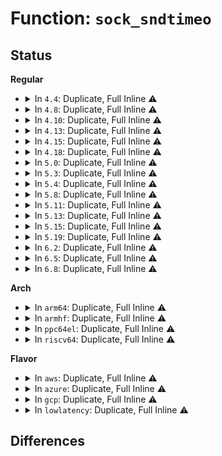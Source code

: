 # Function: <code>sock_sndtimeo</code>

## Status
<b>Regular</b>
<ul>
<li>
<details>
<summary>In <code>4.4</code>: Duplicate, Full Inline ⚠️</summary>

**Collision:** Static Duplication

**Inline:** Full

**Transformation:** False

**Instances:**

```
In net/core/sock.c (ffffffff81702623)
Location: include/net/sock.h:2091
Inline: True
Inline callers:
  - net/core/sock.c:sock_alloc_send_pskb
```
```
In net/netlink/af_netlink.c (ffffffff8174e505)
Location: include/net/sock.h:2091
Inline: True
Inline callers:
  - net/netlink/af_netlink.c:netlink_unicast
```
```
In net/ipv4/tcp.c (ffffffff817690bc)
Location: include/net/sock.h:2091
Inline: True
Inline callers:
  - net/ipv4/tcp.c:tcp_sendmsg
```
```
In net/ipv4/af_inet.c (ffffffff817935fe)
Location: include/net/sock.h:2091
Inline: True
Inline callers:
  - net/ipv4/af_inet.c:__inet_stream_connect
```
```
In net/unix/af_unix.c (ffffffff817c1427)
Location: include/net/sock.h:2091
Inline: True
Inline callers:
  - net/unix/af_unix.c:unix_stream_connect
  - net/unix/af_unix.c:unix_dgram_sendmsg
```
</details>
</li>
<li>
<details>
<summary>In <code>4.8</code>: Duplicate, Full Inline ⚠️</summary>

**Collision:** Static Duplication

**Inline:** Full

**Transformation:** False

**Instances:**

```
In net/core/sock.c (ffffffff81769853)
Location: include/net/sock.h:2064
Inline: True
Inline callers:
  - net/core/sock.c:sock_alloc_send_pskb
```
```
In net/netlink/af_netlink.c (ffffffff817ba6a5)
Location: include/net/sock.h:2064
Inline: True
Inline callers:
  - net/netlink/af_netlink.c:netlink_unicast
```
```
In net/ipv4/tcp.c (ffffffff817d603a)
Location: include/net/sock.h:2064
Inline: True
Inline callers:
  - net/ipv4/tcp.c:tcp_sendmsg
```
```
In net/ipv4/af_inet.c (ffffffff81800e07)
Location: include/net/sock.h:2064
Inline: True
Inline callers:
  - net/ipv4/af_inet.c:__inet_stream_connect
```
```
In net/unix/af_unix.c (ffffffff8182ea19)
Location: include/net/sock.h:2064
Inline: True
Inline callers:
  - net/unix/af_unix.c:unix_dgram_sendmsg
  - net/unix/af_unix.c:unix_stream_connect
```
</details>
</li>
<li>
<details>
<summary>In <code>4.10</code>: Duplicate, Full Inline ⚠️</summary>

**Collision:** Static Duplication

**Inline:** Full

**Transformation:** False

**Instances:**

```
In net/core/sock.c (ffffffff81796773)
Location: include/net/sock.h:2130
Inline: True
Inline callers:
  - net/core/sock.c:sock_alloc_send_pskb
```
```
In net/netlink/af_netlink.c (ffffffff817ea045)
Location: include/net/sock.h:2130
Inline: True
Inline callers:
  - net/netlink/af_netlink.c:netlink_unicast
```
```
In net/ipv4/tcp.c (ffffffff8180604a)
Location: include/net/sock.h:2130
Inline: True
Inline callers:
  - net/ipv4/tcp.c:tcp_sendmsg
```
```
In net/ipv4/af_inet.c (ffffffff81831d58)
Location: include/net/sock.h:2130
Inline: True
Inline callers:
  - net/ipv4/af_inet.c:__inet_stream_connect
```
```
In net/unix/af_unix.c (ffffffff81860499)
Location: include/net/sock.h:2130
Inline: True
Inline callers:
  - net/unix/af_unix.c:unix_dgram_sendmsg
  - net/unix/af_unix.c:unix_stream_connect
```
</details>
</li>
<li>
<details>
<summary>In <code>4.13</code>: Duplicate, Full Inline ⚠️</summary>

**Collision:** Static Duplication

**Inline:** Full

**Transformation:** False

**Instances:**

```
In net/core/sock.c (ffffffff817b4b43)
Location: include/net/sock.h:2154
Inline: True
Inline callers:
  - net/core/sock.c:sock_alloc_send_pskb
```
```
In net/netlink/af_netlink.c (ffffffff81809d15)
Location: include/net/sock.h:2154
Inline: True
Inline callers:
  - net/netlink/af_netlink.c:netlink_unicast
```
```
In net/ipv4/tcp.c (ffffffff818264dc)
Location: include/net/sock.h:2154
Inline: True
Inline callers:
  - net/ipv4/tcp.c:tcp_sendmsg
  - net/ipv4/tcp.c:do_tcp_sendpages
```
```
In net/ipv4/af_inet.c (ffffffff818532c7)
Location: include/net/sock.h:2154
Inline: True
Inline callers:
  - net/ipv4/af_inet.c:__inet_stream_connect
```
```
In net/unix/af_unix.c (ffffffff81884b9f)
Location: include/net/sock.h:2154
Inline: True
Inline callers:
  - net/unix/af_unix.c:unix_dgram_sendmsg
  - net/unix/af_unix.c:unix_stream_connect
```
</details>
</li>
<li>
<details>
<summary>In <code>4.15</code>: Duplicate, Full Inline ⚠️</summary>

**Collision:** Static Duplication

**Inline:** Full

**Transformation:** False

**Instances:**

```
In net/core/sock.c (ffffffff8182cd86)
Location: include/net/sock.h:2168
Inline: True
Inline callers:
  - net/core/sock.c:sock_alloc_send_pskb
```
```
In net/netlink/af_netlink.c (ffffffff81888c75)
Location: include/net/sock.h:2168
Inline: True
Inline callers:
  - net/netlink/af_netlink.c:netlink_unicast
```
```
In net/ipv4/tcp.c (ffffffff818a45eb)
Location: include/net/sock.h:2168
Inline: True
Inline callers:
  - net/ipv4/tcp.c:tcp_sendmsg_locked
  - net/ipv4/tcp.c:do_tcp_sendpages
```
```
In net/ipv4/af_inet.c (ffffffff818d311d)
Location: include/net/sock.h:2168
Inline: True
Inline callers:
  - net/ipv4/af_inet.c:__inet_stream_connect
```
```
In net/unix/af_unix.c (ffffffff81905d79)
Location: include/net/sock.h:2168
Inline: True
Inline callers:
  - net/unix/af_unix.c:unix_dgram_sendmsg
  - net/unix/af_unix.c:unix_stream_connect
```
</details>
</li>
<li>
<details>
<summary>In <code>4.18</code>: Duplicate, Full Inline ⚠️</summary>

**Collision:** Static Duplication

**Inline:** Full

**Transformation:** False

**Instances:**

```
In kernel/bpf/sockmap.c (ffffffff811cfa69)
Location: include/net/sock.h:2175
Inline: True
Inline callers:
  - kernel/bpf/sockmap.c:bpf_tcp_sendmsg
```
```
In net/core/sock.c (ffffffff81876b7b)
Location: include/net/sock.h:2175
Inline: True
Inline callers:
  - net/core/sock.c:sock_alloc_send_pskb
```
```
In net/netlink/af_netlink.c (ffffffff818dc6c3)
Location: include/net/sock.h:2175
Inline: True
Inline callers:
  - net/netlink/af_netlink.c:netlink_unicast
```
```
In net/ipv4/tcp.c (ffffffff818fa35e)
Location: include/net/sock.h:2175
Inline: True
Inline callers:
  - net/ipv4/tcp.c:tcp_sendmsg_locked
  - net/ipv4/tcp.c:do_tcp_sendpages
```
```
In net/ipv4/af_inet.c (ffffffff819294fc)
Location: include/net/sock.h:2175
Inline: True
Inline callers:
  - net/ipv4/af_inet.c:__inet_stream_connect
```
```
In net/unix/af_unix.c (ffffffff8195c84e)
Location: include/net/sock.h:2175
Inline: True
Inline callers:
  - net/unix/af_unix.c:unix_dgram_sendmsg
  - net/unix/af_unix.c:unix_stream_connect
```
</details>
</li>
<li>
<details>
<summary>In <code>5.0</code>: Duplicate, Full Inline ⚠️</summary>

**Collision:** Static Duplication

**Inline:** Full

**Transformation:** False

**Instances:**

```
In net/core/sock.c (ffffffff8189734b)
Location: include/net/sock.h:2261
Inline: True
Inline callers:
  - net/core/sock.c:sock_alloc_send_pskb
```
```
In net/netlink/af_netlink.c (ffffffff819090a3)
Location: include/net/sock.h:2261
Inline: True
Inline callers:
  - net/netlink/af_netlink.c:netlink_unicast
```
```
In net/ipv4/tcp.c (ffffffff8192828e)
Location: include/net/sock.h:2261
Inline: True
Inline callers:
  - net/ipv4/tcp.c:tcp_sendmsg_locked
  - net/ipv4/tcp.c:do_tcp_sendpages
```
```
In net/ipv4/af_inet.c (ffffffff819586ac)
Location: include/net/sock.h:2261
Inline: True
Inline callers:
  - net/ipv4/af_inet.c:__inet_stream_connect
```
```
In net/ipv4/tcp_bpf.c (ffffffff819779c6)
Location: include/net/sock.h:2261
Inline: True
Inline callers:
  - net/ipv4/tcp_bpf.c:tcp_bpf_sendmsg
```
```
In net/unix/af_unix.c (ffffffff81991878)
Location: include/net/sock.h:2261
Inline: True
Inline callers:
  - net/unix/af_unix.c:unix_dgram_sendmsg
  - net/unix/af_unix.c:unix_stream_connect
```
</details>
</li>
<li>
<details>
<summary>In <code>5.3</code>: Duplicate, Full Inline ⚠️</summary>

**Collision:** Static Duplication

**Inline:** Full

**Transformation:** False

**Instances:**

```
In net/core/sock.c (ffffffff818e179b)
Location: include/net/sock.h:2267
Inline: True
Inline callers:
  - net/core/sock.c:sock_alloc_send_pskb
```
```
In net/netlink/af_netlink.c (ffffffff8196a3f6)
Location: include/net/sock.h:2267
Inline: True
Inline callers:
  - net/netlink/af_netlink.c:netlink_unicast
```
```
In net/ipv4/tcp.c (ffffffff8198b1f4)
Location: include/net/sock.h:2267
Inline: True
Inline callers:
  - net/ipv4/tcp.c:tcp_sendmsg_locked
  - net/ipv4/tcp.c:do_tcp_sendpages
```
```
In net/ipv4/af_inet.c (ffffffff819bd1ee)
Location: include/net/sock.h:2267
Inline: True
Inline callers:
  - net/ipv4/af_inet.c:__inet_stream_connect
```
```
In net/ipv4/tcp_bpf.c (ffffffff819e14c5)
Location: include/net/sock.h:2267
Inline: True
Inline callers:
  - net/ipv4/tcp_bpf.c:tcp_bpf_sendmsg
```
```
In net/unix/af_unix.c (ffffffff819fcaa6)
Location: include/net/sock.h:2267
Inline: True
Inline callers:
  - net/unix/af_unix.c:unix_dgram_sendmsg
  - net/unix/af_unix.c:unix_stream_connect
```
```
In net/packet/af_packet.c (ffffffff81a567b6)
Location: include/net/sock.h:2267
Inline: True
Inline callers:
  - net/packet/af_packet.c:tpacket_snd
```
</details>
</li>
<li>
<details>
<summary>In <code>5.4</code>: Duplicate, Full Inline ⚠️</summary>

**Collision:** Static Duplication

**Inline:** Full

**Transformation:** False

**Instances:**

```
In net/core/sock.c (ffffffff8191398b)
Location: include/net/sock.h:2286
Inline: True
Inline callers:
  - net/core/sock.c:sock_alloc_send_pskb
```
```
In net/netlink/af_netlink.c (ffffffff819a0e66)
Location: include/net/sock.h:2286
Inline: True
Inline callers:
  - net/netlink/af_netlink.c:netlink_unicast
```
```
In net/ipv4/tcp.c (ffffffff819c1a77)
Location: include/net/sock.h:2286
Inline: True
Inline callers:
  - net/ipv4/tcp.c:tcp_sendmsg_locked
  - net/ipv4/tcp.c:do_tcp_sendpages
```
```
In net/ipv4/af_inet.c (ffffffff819f3dfe)
Location: include/net/sock.h:2286
Inline: True
Inline callers:
  - net/ipv4/af_inet.c:__inet_stream_connect
```
```
In net/ipv4/tcp_bpf.c (ffffffff81a18285)
Location: include/net/sock.h:2286
Inline: True
Inline callers:
  - net/ipv4/tcp_bpf.c:tcp_bpf_sendmsg
```
```
In net/unix/af_unix.c (ffffffff81a33736)
Location: include/net/sock.h:2286
Inline: True
Inline callers:
  - net/unix/af_unix.c:unix_dgram_sendmsg
  - net/unix/af_unix.c:unix_stream_connect
```
```
In net/packet/af_packet.c (ffffffff81a8dc96)
Location: include/net/sock.h:2286
Inline: True
Inline callers:
  - net/packet/af_packet.c:tpacket_snd
```
</details>
</li>
<li>
<details>
<summary>In <code>5.8</code>: Duplicate, Full Inline ⚠️</summary>

**Collision:** Static Duplication

**Inline:** Full

**Transformation:** False

**Instances:**

```
In net/core/sock.c (ffffffff819e6045)
Location: include/net/sock.h:2338
Inline: True
Inline callers:
  - net/core/sock.c:sock_alloc_send_pskb
```
```
In net/netlink/af_netlink.c (ffffffff81a7a676)
Location: include/net/sock.h:2338
Inline: True
Inline callers:
  - net/netlink/af_netlink.c:netlink_unicast
```
```
In net/ipv4/tcp.c (ffffffff81aad2a4)
Location: include/net/sock.h:2338
Inline: True
Inline callers:
  - net/ipv4/tcp.c:tcp_sendmsg_locked
  - net/ipv4/tcp.c:do_tcp_sendpages
```
```
In net/ipv4/af_inet.c (ffffffff81ae3454)
Location: include/net/sock.h:2338
Inline: True
Inline callers:
  - net/ipv4/af_inet.c:__inet_stream_connect
```
```
In net/ipv4/tcp_bpf.c (ffffffff81b095ef)
Location: include/net/sock.h:2338
Inline: True
Inline callers:
  - net/ipv4/tcp_bpf.c:tcp_bpf_sendmsg
```
```
In net/xfrm/espintcp.c (ffffffff81b22e66)
Location: include/net/sock.h:2338
Inline: True
Inline callers:
  - net/xfrm/espintcp.c:espintcp_sendmsg
```
```
In net/unix/af_unix.c (ffffffff81b28a4c)
Location: include/net/sock.h:2338
Inline: True
Inline callers:
  - net/unix/af_unix.c:unix_dgram_sendmsg
  - net/unix/af_unix.c:unix_stream_connect
```
```
In net/packet/af_packet.c (ffffffff81b88652)
Location: include/net/sock.h:2338
Inline: True
Inline callers:
  - net/packet/af_packet.c:tpacket_snd
```
```
In net/mptcp/protocol.c (ffffffff81bacee1)
Location: include/net/sock.h:2338
Inline: True
Inline callers:
  - net/mptcp/protocol.c:mptcp_sendmsg
```
</details>
</li>
<li>
<details>
<summary>In <code>5.11</code>: Duplicate, Full Inline ⚠️</summary>

**Collision:** Static Duplication

**Inline:** Full

**Transformation:** False

**Instances:**

```
In net/core/sock.c (ffffffff819e5415)
Location: include/net/sock.h:2359
Inline: True
Inline callers:
  - net/core/sock.c:sock_alloc_send_pskb
```
```
In net/netlink/af_netlink.c (ffffffff81a834e6)
Location: include/net/sock.h:2359
Inline: True
Inline callers:
  - net/netlink/af_netlink.c:netlink_unicast
```
```
In net/ipv4/tcp.c (ffffffff81ab4674)
Location: include/net/sock.h:2359
Inline: True
Inline callers:
  - net/ipv4/tcp.c:tcp_sendmsg_locked
  - net/ipv4/tcp.c:do_tcp_sendpages
```
```
In net/ipv4/af_inet.c (ffffffff81af0844)
Location: include/net/sock.h:2359
Inline: True
Inline callers:
  - net/ipv4/af_inet.c:__inet_stream_connect
```
```
In net/ipv4/tcp_bpf.c (ffffffff81b17769)
Location: include/net/sock.h:2359
Inline: True
Inline callers:
  - net/ipv4/tcp_bpf.c:tcp_bpf_sendmsg
```
```
In net/xfrm/espintcp.c (ffffffff81b31856)
Location: include/net/sock.h:2359
Inline: True
Inline callers:
  - net/xfrm/espintcp.c:espintcp_sendmsg
```
```
In net/unix/af_unix.c (ffffffff81b36c93)
Location: include/net/sock.h:2359
Inline: True
Inline callers:
  - net/unix/af_unix.c:unix_dgram_sendmsg
  - net/unix/af_unix.c:unix_stream_connect
```
```
In net/packet/af_packet.c (ffffffff81b9812f)
Location: include/net/sock.h:2359
Inline: True
Inline callers:
  - net/packet/af_packet.c:tpacket_snd
```
```
In net/mptcp/protocol.c (ffffffff81bbf911)
Location: include/net/sock.h:2359
Inline: True
Inline callers:
  - net/mptcp/protocol.c:mptcp_sendmsg
```
</details>
</li>
<li>
<details>
<summary>In <code>5.13</code>: Duplicate, Full Inline ⚠️</summary>

**Collision:** Static Duplication

**Inline:** Full

**Transformation:** False

**Instances:**

```
In net/core/sock.c (ffffffff819cb47a)
Location: include/net/sock.h:2395
Inline: True
Inline callers:
  - net/core/sock.c:sock_alloc_send_pskb
```
```
In net/netlink/af_netlink.c (ffffffff81a6c5b6)
Location: include/net/sock.h:2395
Inline: True
Inline callers:
  - net/netlink/af_netlink.c:netlink_unicast
```
```
In net/ipv4/tcp.c (ffffffff81a9f7d4)
Location: include/net/sock.h:2395
Inline: True
Inline callers:
  - net/ipv4/tcp.c:tcp_sendmsg_locked
  - net/ipv4/tcp.c:do_tcp_sendpages
```
```
In net/ipv4/af_inet.c (ffffffff81adbeb6)
Location: include/net/sock.h:2395
Inline: True
Inline callers:
  - net/ipv4/af_inet.c:__inet_stream_connect
```
```
In net/ipv4/tcp_bpf.c (ffffffff81b05347)
Location: include/net/sock.h:2395
Inline: True
Inline callers:
  - net/ipv4/tcp_bpf.c:tcp_bpf_sendmsg
```
```
In net/xfrm/espintcp.c (ffffffff81b1f586)
Location: include/net/sock.h:2395
Inline: True
Inline callers:
  - net/xfrm/espintcp.c:espintcp_sendmsg
```
```
In net/unix/af_unix.c (ffffffff81b24844)
Location: include/net/sock.h:2395
Inline: True
Inline callers:
  - net/unix/af_unix.c:unix_dgram_sendmsg
  - net/unix/af_unix.c:unix_stream_connect
```
```
In net/packet/af_packet.c (ffffffff81b870d8)
Location: include/net/sock.h:2395
Inline: True
Inline callers:
  - net/packet/af_packet.c:tpacket_snd
```
```
In net/mptcp/protocol.c (ffffffff81baf4d9)
Location: include/net/sock.h:2395
Inline: True
Inline callers:
  - net/mptcp/protocol.c:mptcp_sendmsg
```
</details>
</li>
<li>
<details>
<summary>In <code>5.15</code>: Duplicate, Full Inline ⚠️</summary>

**Collision:** Static Duplication

**Inline:** Full

**Transformation:** False

**Instances:**

```
In net/core/sock.c (ffffffff81a7ab0a)
Location: include/net/sock.h:2454
Inline: True
Inline callers:
  - net/core/sock.c:sock_alloc_send_pskb
```
```
In net/netlink/af_netlink.c (ffffffff81b25c06)
Location: include/net/sock.h:2454
Inline: True
Inline callers:
  - net/netlink/af_netlink.c:netlink_unicast
```
```
In net/ipv4/tcp.c (ffffffff81b5b584)
Location: include/net/sock.h:2454
Inline: True
Inline callers:
  - net/ipv4/tcp.c:tcp_sendmsg_locked
  - net/ipv4/tcp.c:do_tcp_sendpages
```
```
In net/ipv4/af_inet.c (ffffffff81b9b0e5)
Location: include/net/sock.h:2454
Inline: True
Inline callers:
  - net/ipv4/af_inet.c:__inet_stream_connect
```
```
In net/ipv4/tcp_bpf.c (ffffffff81bc7c51)
Location: include/net/sock.h:2454
Inline: True
Inline callers:
  - net/ipv4/tcp_bpf.c:tcp_bpf_sendmsg
```
```
In net/xfrm/espintcp.c (ffffffff81be41a6)
Location: include/net/sock.h:2454
Inline: True
Inline callers:
  - net/xfrm/espintcp.c:espintcp_sendmsg
```
```
In net/unix/af_unix.c (ffffffff81be9884)
Location: include/net/sock.h:2454
Inline: True
Inline callers:
  - net/unix/af_unix.c:unix_dgram_sendmsg
  - net/unix/af_unix.c:unix_stream_connect
```
```
In net/packet/af_packet.c (ffffffff81c53a49)
Location: include/net/sock.h:2454
Inline: True
Inline callers:
  - net/packet/af_packet.c:tpacket_snd
```
```
In net/mptcp/protocol.c (ffffffff81c7d1b1)
Location: include/net/sock.h:2454
Inline: True
Inline callers:
  - net/mptcp/protocol.c:mptcp_sendmsg
```
</details>
</li>
<li>
<details>
<summary>In <code>5.19</code>: Duplicate, Full Inline ⚠️</summary>

**Collision:** Static Duplication

**Inline:** Full

**Transformation:** False

**Instances:**

```
In net/core/sock.c (ffffffff81beea2b)
Location: include/net/sock.h:2577
Inline: True
Inline callers:
  - net/core/sock.c:sock_alloc_send_pskb
```
```
In net/netlink/af_netlink.c (ffffffff81cae7be)
Location: include/net/sock.h:2577
Inline: True
Inline callers:
  - net/netlink/af_netlink.c:netlink_unicast
```
```
In net/ipv4/tcp.c (ffffffff81cea725)
Location: include/net/sock.h:2577
Inline: True
Inline callers:
  - net/ipv4/tcp.c:tcp_sendmsg_locked
  - net/ipv4/tcp.c:do_tcp_sendpages
```
```
In net/ipv4/af_inet.c (ffffffff81d2cf3a)
Location: include/net/sock.h:2577
Inline: True
Inline callers:
  - net/ipv4/af_inet.c:__inet_stream_connect
```
```
In net/ipv4/tcp_bpf.c (ffffffff81d5d213)
Location: include/net/sock.h:2577
Inline: True
Inline callers:
  - net/ipv4/tcp_bpf.c:tcp_bpf_sendmsg
```
```
In net/xfrm/espintcp.c (ffffffff81d7b632)
Location: include/net/sock.h:2577
Inline: True
Inline callers:
  - net/xfrm/espintcp.c:espintcp_sendmsg
```
```
In net/unix/af_unix.c (ffffffff81d8235d)
Location: include/net/sock.h:2577
Inline: True
Inline callers:
  - net/unix/af_unix.c:unix_dgram_sendmsg
  - net/unix/af_unix.c:unix_stream_connect
```
```
In net/packet/af_packet.c (ffffffff81df7254)
Location: include/net/sock.h:2577
Inline: True
Inline callers:
  - net/packet/af_packet.c:tpacket_snd
```
```
In net/mptcp/protocol.c (ffffffff81e227f0)
Location: include/net/sock.h:2577
Inline: True
Inline callers:
  - net/mptcp/protocol.c:mptcp_sendmsg
```
</details>
</li>
<li>
<details>
<summary>In <code>6.2</code>: Duplicate, Full Inline ⚠️</summary>

**Collision:** Static Duplication

**Inline:** Full

**Transformation:** False

**Instances:**

```
In net/core/sock.c (ffffffff81d9b07b)
Location: include/net/sock.h:2623
Inline: True
Inline callers:
  - net/core/sock.c:sock_alloc_send_pskb
```
```
In net/netlink/af_netlink.c (ffffffff81e6bdfe)
Location: include/net/sock.h:2623
Inline: True
Inline callers:
  - net/netlink/af_netlink.c:netlink_unicast
```
```
In net/ipv4/tcp.c (ffffffff81eae621)
Location: include/net/sock.h:2623
Inline: True
Inline callers:
  - net/ipv4/tcp.c:tcp_sendmsg_locked
  - net/ipv4/tcp.c:do_tcp_sendpages
```
```
In net/ipv4/af_inet.c (ffffffff81ef4a8c)
Location: include/net/sock.h:2623
Inline: True
Inline callers:
  - net/ipv4/af_inet.c:__inet_stream_connect
```
```
In net/ipv4/tcp_bpf.c (ffffffff81f28013)
Location: include/net/sock.h:2623
Inline: True
Inline callers:
  - net/ipv4/tcp_bpf.c:tcp_bpf_sendmsg
```
```
In net/xfrm/espintcp.c (ffffffff81f486c2)
Location: include/net/sock.h:2623
Inline: True
Inline callers:
  - net/xfrm/espintcp.c:espintcp_sendmsg
```
```
In net/unix/af_unix.c (ffffffff81f4f8a0)
Location: include/net/sock.h:2623
Inline: True
Inline callers:
  - net/unix/af_unix.c:unix_dgram_sendmsg
  - net/unix/af_unix.c:unix_stream_connect
```
```
In net/packet/af_packet.c (ffffffff81fcb8c0)
Location: include/net/sock.h:2623
Inline: True
Inline callers:
  - net/packet/af_packet.c:tpacket_snd
```
```
In net/mptcp/protocol.c (ffffffff81ffb4f2)
Location: include/net/sock.h:2623
Inline: True
Inline callers:
  - net/mptcp/protocol.c:mptcp_sendmsg
```
</details>
</li>
<li>
<details>
<summary>In <code>6.5</code>: Duplicate, Full Inline ⚠️</summary>

**Collision:** Static Duplication

**Inline:** Full

**Transformation:** False

**Instances:**

```
In net/core/sock.c (ffffffff81e0a26b)
Location: include/net/sock.h:2611
Inline: True
Inline callers:
  - net/core/sock.c:sock_alloc_send_pskb
```
```
In net/netlink/af_netlink.c (ffffffff81ec7e5e)
Location: include/net/sock.h:2611
Inline: True
Inline callers:
  - net/netlink/af_netlink.c:netlink_unicast
```
```
In net/ipv4/tcp.c (ffffffff81f0c6ba)
Location: include/net/sock.h:2611
Inline: True
Inline callers:
  - net/ipv4/tcp.c:tcp_sendmsg_locked
```
```
In net/ipv4/af_inet.c (ffffffff81f54460)
Location: include/net/sock.h:2611
Inline: True
Inline callers:
  - net/ipv4/af_inet.c:__inet_stream_connect
```
```
In net/ipv4/tcp_bpf.c (ffffffff81f87497)
Location: include/net/sock.h:2611
Inline: True
Inline callers:
  - net/ipv4/tcp_bpf.c:tcp_bpf_sendmsg
```
```
In net/xfrm/espintcp.c (ffffffff81fa8532)
Location: include/net/sock.h:2611
Inline: True
Inline callers:
  - net/xfrm/espintcp.c:espintcp_sendmsg
```
```
In net/unix/af_unix.c (ffffffff81faf193)
Location: include/net/sock.h:2611
Inline: True
Inline callers:
  - net/unix/af_unix.c:unix_dgram_sendmsg
  - net/unix/af_unix.c:unix_stream_connect
```
```
In net/packet/af_packet.c (ffffffff8202cb67)
Location: include/net/sock.h:2611
Inline: True
Inline callers:
  - net/packet/af_packet.c:tpacket_snd
```
```
In net/mptcp/protocol.c (ffffffff8207787a)
Location: include/net/sock.h:2611
Inline: True
Inline callers:
  - net/mptcp/protocol.c:mptcp_sendmsg
```
</details>
</li>
<li>
<details>
<summary>In <code>6.8</code>: Duplicate, Full Inline ⚠️</summary>

**Collision:** Static Duplication

**Inline:** Full

**Transformation:** False

**Instances:**

```
In net/core/sock.c (ffffffff81ec6c5b)
Location: include/net/sock.h:2601
Inline: True
Inline callers:
  - net/core/sock.c:sock_alloc_send_pskb
```
```
In net/netlink/af_netlink.c (ffffffff81f8b26e)
Location: include/net/sock.h:2601
Inline: True
Inline callers:
  - net/netlink/af_netlink.c:netlink_unicast
```
```
In net/ipv4/tcp.c (ffffffff81fd079f)
Location: include/net/sock.h:2601
Inline: True
Inline callers:
  - net/ipv4/tcp.c:tcp_sendmsg_locked
```
```
In net/ipv4/af_inet.c (ffffffff8201a693)
Location: include/net/sock.h:2601
Inline: True
Inline callers:
  - net/ipv4/af_inet.c:__inet_stream_connect
```
```
In net/ipv4/tcp_bpf.c (ffffffff8204eb17)
Location: include/net/sock.h:2601
Inline: True
Inline callers:
  - net/ipv4/tcp_bpf.c:tcp_bpf_sendmsg
```
```
In net/xfrm/espintcp.c (ffffffff82075822)
Location: include/net/sock.h:2601
Inline: True
Inline callers:
  - net/xfrm/espintcp.c:espintcp_sendmsg
```
```
In net/unix/af_unix.c (ffffffff8207c735)
Location: include/net/sock.h:2601
Inline: True
Inline callers:
  - net/unix/af_unix.c:unix_dgram_sendmsg
  - net/unix/af_unix.c:unix_stream_connect
```
```
In net/packet/af_packet.c (ffffffff820fc5fe)
Location: include/net/sock.h:2601
Inline: True
Inline callers:
  - net/packet/af_packet.c:tpacket_snd
```
```
In net/mptcp/protocol.c (ffffffff8214c8d9)
Location: include/net/sock.h:2601
Inline: True
Inline callers:
  - net/mptcp/protocol.c:mptcp_sendmsg
```
</details>
</li>
</ul>
<b>Arch</b>
<ul>
<li>
<details>
<summary>In <code>arm64</code>: Duplicate, Full Inline ⚠️</summary>

**Collision:** Static Duplication

**Inline:** Full

**Transformation:** False

**Instances:**

```
In net/core/sock.c (ffff800010bab3e0)
Location: include/net/sock.h:2286
Inline: True
Inline callers:
  - net/core/sock.c:sock_alloc_send_pskb
```
```
In net/netlink/af_netlink.c (ffff800010c4f578)
Location: include/net/sock.h:2286
Inline: True
Inline callers:
  - net/netlink/af_netlink.c:netlink_unicast
```
```
In net/ipv4/tcp.c (ffff800010c748e4)
Location: include/net/sock.h:2286
Inline: True
Inline callers:
  - net/ipv4/tcp.c:tcp_sendmsg_locked
  - net/ipv4/tcp.c:do_tcp_sendpages
```
```
In net/ipv4/af_inet.c (ffff800010cab344)
Location: include/net/sock.h:2286
Inline: True
Inline callers:
  - net/ipv4/af_inet.c:__inet_stream_connect
```
```
In net/ipv4/tcp_bpf.c (ffff800010cd4084)
Location: include/net/sock.h:2286
Inline: True
Inline callers:
  - net/ipv4/tcp_bpf.c:tcp_bpf_sendmsg
```
```
In net/unix/af_unix.c (ffff800010cf3700)
Location: include/net/sock.h:2286
Inline: True
Inline callers:
  - net/unix/af_unix.c:unix_dgram_sendmsg
  - net/unix/af_unix.c:unix_stream_connect
```
```
In net/packet/af_packet.c (ffff800010d594f0)
Location: include/net/sock.h:2286
Inline: True
Inline callers:
  - net/packet/af_packet.c:tpacket_snd
```
</details>
</li>
<li>
<details>
<summary>In <code>armhf</code>: Duplicate, Full Inline ⚠️</summary>

**Collision:** Static Duplication

**Inline:** Full

**Transformation:** False

**Instances:**

```
In net/core/sock.c (c0cc9fbc)
Location: include/net/sock.h:2286
Inline: True
Inline callers:
  - net/core/sock.c:sock_alloc_send_pskb
```
```
In net/netlink/af_netlink.c (c0d5f6e8)
Location: include/net/sock.h:2286
Inline: True
Inline callers:
  - net/netlink/af_netlink.c:netlink_unicast
```
```
In net/ipv4/tcp.c (c0d82f40)
Location: include/net/sock.h:2286
Inline: True
Inline callers:
  - net/ipv4/tcp.c:tcp_sendmsg_locked
  - net/ipv4/tcp.c:do_tcp_sendpages
```
```
In net/ipv4/af_inet.c (c0db7d80)
Location: include/net/sock.h:2286
Inline: True
Inline callers:
  - net/ipv4/af_inet.c:__inet_stream_connect
```
```
In net/ipv4/tcp_bpf.c (c0dddf5c)
Location: include/net/sock.h:2286
Inline: True
Inline callers:
  - net/ipv4/tcp_bpf.c:tcp_bpf_sendmsg
```
```
In net/unix/af_unix.c (c0dfa978)
Location: include/net/sock.h:2286
Inline: True
Inline callers:
  - net/unix/af_unix.c:unix_dgram_sendmsg
  - net/unix/af_unix.c:unix_stream_connect
```
```
In net/packet/af_packet.c (c0e5b21c)
Location: include/net/sock.h:2286
Inline: True
Inline callers:
  - net/packet/af_packet.c:tpacket_snd
```
</details>
</li>
<li>
<details>
<summary>In <code>ppc64el</code>: Duplicate, Full Inline ⚠️</summary>

**Collision:** Static Duplication

**Inline:** Full

**Transformation:** False

**Instances:**

```
In net/core/sock.c (c000000000c81c94)
Location: include/net/sock.h:2286
Inline: True
Inline callers:
  - net/core/sock.c:sock_alloc_send_pskb
```
```
In net/netlink/af_netlink.c (c000000000d4ddf4)
Location: include/net/sock.h:2286
Inline: True
Inline callers:
  - net/netlink/af_netlink.c:netlink_unicast
```
```
In net/ipv4/tcp.c (c000000000d7bbc8)
Location: include/net/sock.h:2286
Inline: True
Inline callers:
  - net/ipv4/tcp.c:tcp_sendmsg_locked
  - net/ipv4/tcp.c:do_tcp_sendpages
```
```
In net/ipv4/af_inet.c (c000000000dbfaf8)
Location: include/net/sock.h:2286
Inline: True
Inline callers:
  - net/ipv4/af_inet.c:__inet_stream_connect
```
```
In net/ipv4/tcp_bpf.c (c000000000df3548)
Location: include/net/sock.h:2286
Inline: True
Inline callers:
  - net/ipv4/tcp_bpf.c:tcp_bpf_sendmsg
```
```
In net/unix/af_unix.c (c000000000e19714)
Location: include/net/sock.h:2286
Inline: True
Inline callers:
  - net/unix/af_unix.c:unix_dgram_sendmsg
  - net/unix/af_unix.c:unix_stream_connect
```
```
In net/packet/af_packet.c (c000000000e951fc)
Location: include/net/sock.h:2286
Inline: True
Inline callers:
  - net/packet/af_packet.c:tpacket_snd
```
</details>
</li>
<li>
<details>
<summary>In <code>riscv64</code>: Duplicate, Full Inline ⚠️</summary>

**Collision:** Static Duplication

**Inline:** Full

**Transformation:** False

**Instances:**

```
In net/core/sock.c (ffffffe00073ed1c)
Location: include/net/sock.h:2286
Inline: True
Inline callers:
  - net/core/sock.c:sock_alloc_send_pskb
```
```
In net/netlink/af_netlink.c (ffffffe0007bb1d4)
Location: include/net/sock.h:2286
Inline: True
Inline callers:
  - net/netlink/af_netlink.c:netlink_unicast
```
```
In net/ipv4/tcp.c (ffffffe0007d7cf4)
Location: include/net/sock.h:2286
Inline: True
Inline callers:
  - net/ipv4/tcp.c:tcp_sendmsg_locked
  - net/ipv4/tcp.c:do_tcp_sendpages
```
```
In net/ipv4/af_inet.c (ffffffe000804ce6)
Location: include/net/sock.h:2286
Inline: True
Inline callers:
  - net/ipv4/af_inet.c:__inet_stream_connect
```
```
In net/ipv4/tcp_bpf.c (ffffffe000824e78)
Location: include/net/sock.h:2286
Inline: True
Inline callers:
  - net/ipv4/tcp_bpf.c:tcp_bpf_sendmsg
```
```
In net/unix/af_unix.c (ffffffe000840090)
Location: include/net/sock.h:2286
Inline: True
Inline callers:
  - net/unix/af_unix.c:unix_dgram_sendmsg
  - net/unix/af_unix.c:unix_stream_connect
```
```
In net/packet/af_packet.c (ffffffe000891746)
Location: include/net/sock.h:2286
Inline: True
Inline callers:
  - net/packet/af_packet.c:tpacket_snd
```
</details>
</li>
</ul>
<b>Flavor</b>
<ul>
<li>
<details>
<summary>In <code>aws</code>: Duplicate, Full Inline ⚠️</summary>

**Collision:** Static Duplication

**Inline:** Full

**Transformation:** False

**Instances:**

```
In net/core/sock.c (ffffffff818b398b)
Location: include/net/sock.h:2286
Inline: True
Inline callers:
  - net/core/sock.c:sock_alloc_send_pskb
```
```
In net/netlink/af_netlink.c (ffffffff81940cd6)
Location: include/net/sock.h:2286
Inline: True
Inline callers:
  - net/netlink/af_netlink.c:netlink_unicast
```
```
In net/ipv4/tcp.c (ffffffff819618e7)
Location: include/net/sock.h:2286
Inline: True
Inline callers:
  - net/ipv4/tcp.c:tcp_sendmsg_locked
  - net/ipv4/tcp.c:do_tcp_sendpages
```
```
In net/ipv4/af_inet.c (ffffffff81993b9e)
Location: include/net/sock.h:2286
Inline: True
Inline callers:
  - net/ipv4/af_inet.c:__inet_stream_connect
```
```
In net/ipv4/tcp_bpf.c (ffffffff819b7915)
Location: include/net/sock.h:2286
Inline: True
Inline callers:
  - net/ipv4/tcp_bpf.c:tcp_bpf_sendmsg
```
```
In net/unix/af_unix.c (ffffffff819d2dc6)
Location: include/net/sock.h:2286
Inline: True
Inline callers:
  - net/unix/af_unix.c:unix_dgram_sendmsg
  - net/unix/af_unix.c:unix_stream_connect
```
```
In net/packet/af_packet.c (ffffffff81a2d326)
Location: include/net/sock.h:2286
Inline: True
Inline callers:
  - net/packet/af_packet.c:tpacket_snd
```
</details>
</li>
<li>
<details>
<summary>In <code>azure</code>: Duplicate, Full Inline ⚠️</summary>

**Collision:** Static Duplication

**Inline:** Full

**Transformation:** False

**Instances:**

```
In net/core/sock.c (ffffffff8186d8db)
Location: include/net/sock.h:2286
Inline: True
Inline callers:
  - net/core/sock.c:sock_alloc_send_pskb
```
```
In net/netlink/af_netlink.c (ffffffff818fa7c6)
Location: include/net/sock.h:2286
Inline: True
Inline callers:
  - net/netlink/af_netlink.c:netlink_unicast
```
```
In net/ipv4/tcp.c (ffffffff8191b3d7)
Location: include/net/sock.h:2286
Inline: True
Inline callers:
  - net/ipv4/tcp.c:tcp_sendmsg_locked
  - net/ipv4/tcp.c:do_tcp_sendpages
```
```
In net/ipv4/af_inet.c (ffffffff8194d65e)
Location: include/net/sock.h:2286
Inline: True
Inline callers:
  - net/ipv4/af_inet.c:__inet_stream_connect
```
```
In net/ipv4/tcp_bpf.c (ffffffff81974705)
Location: include/net/sock.h:2286
Inline: True
Inline callers:
  - net/ipv4/tcp_bpf.c:tcp_bpf_sendmsg
```
```
In net/unix/af_unix.c (ffffffff8198fb86)
Location: include/net/sock.h:2286
Inline: True
Inline callers:
  - net/unix/af_unix.c:unix_dgram_sendmsg
  - net/unix/af_unix.c:unix_stream_connect
```
```
In net/packet/af_packet.c (ffffffff819ea516)
Location: include/net/sock.h:2286
Inline: True
Inline callers:
  - net/packet/af_packet.c:tpacket_snd
```
</details>
</li>
<li>
<details>
<summary>In <code>gcp</code>: Duplicate, Full Inline ⚠️</summary>

**Collision:** Static Duplication

**Inline:** Full

**Transformation:** False

**Instances:**

```
In net/core/sock.c (ffffffff8190498b)
Location: include/net/sock.h:2286
Inline: True
Inline callers:
  - net/core/sock.c:sock_alloc_send_pskb
```
```
In net/netlink/af_netlink.c (ffffffff81991e66)
Location: include/net/sock.h:2286
Inline: True
Inline callers:
  - net/netlink/af_netlink.c:netlink_unicast
```
```
In net/ipv4/tcp.c (ffffffff819cc0b7)
Location: include/net/sock.h:2286
Inline: True
Inline callers:
  - net/ipv4/tcp.c:tcp_sendmsg_locked
  - net/ipv4/tcp.c:do_tcp_sendpages
```
```
In net/ipv4/af_inet.c (ffffffff819fe43e)
Location: include/net/sock.h:2286
Inline: True
Inline callers:
  - net/ipv4/af_inet.c:__inet_stream_connect
```
```
In net/ipv4/tcp_bpf.c (ffffffff81a22395)
Location: include/net/sock.h:2286
Inline: True
Inline callers:
  - net/ipv4/tcp_bpf.c:tcp_bpf_sendmsg
```
```
In net/unix/af_unix.c (ffffffff81a3d846)
Location: include/net/sock.h:2286
Inline: True
Inline callers:
  - net/unix/af_unix.c:unix_dgram_sendmsg
  - net/unix/af_unix.c:unix_stream_connect
```
```
In net/packet/af_packet.c (ffffffff81a98ed6)
Location: include/net/sock.h:2286
Inline: True
Inline callers:
  - net/packet/af_packet.c:tpacket_snd
```
</details>
</li>
<li>
<details>
<summary>In <code>lowlatency</code>: Duplicate, Full Inline ⚠️</summary>

**Collision:** Static Duplication

**Inline:** Full

**Transformation:** False

**Instances:**

```
In net/core/sock.c (ffffffff81925a2b)
Location: include/net/sock.h:2286
Inline: True
Inline callers:
  - net/core/sock.c:sock_alloc_send_pskb
```
```
In net/netlink/af_netlink.c (ffffffff819b4956)
Location: include/net/sock.h:2286
Inline: True
Inline callers:
  - net/netlink/af_netlink.c:netlink_unicast
```
```
In net/ipv4/tcp.c (ffffffff819d5c47)
Location: include/net/sock.h:2286
Inline: True
Inline callers:
  - net/ipv4/tcp.c:tcp_sendmsg_locked
  - net/ipv4/tcp.c:do_tcp_sendpages
```
```
In net/ipv4/af_inet.c (ffffffff81a087ce)
Location: include/net/sock.h:2286
Inline: True
Inline callers:
  - net/ipv4/af_inet.c:__inet_stream_connect
```
```
In net/ipv4/tcp_bpf.c (ffffffff81a2d769)
Location: include/net/sock.h:2286
Inline: True
Inline callers:
  - net/ipv4/tcp_bpf.c:tcp_bpf_sendmsg
```
```
In net/unix/af_unix.c (ffffffff81a492f6)
Location: include/net/sock.h:2286
Inline: True
Inline callers:
  - net/unix/af_unix.c:unix_dgram_sendmsg
  - net/unix/af_unix.c:unix_stream_connect
```
```
In net/packet/af_packet.c (ffffffff81aa5570)
Location: include/net/sock.h:2286
Inline: True
Inline callers:
  - net/packet/af_packet.c:tpacket_snd
```
</details>
</li>
</ul>

## Differences
